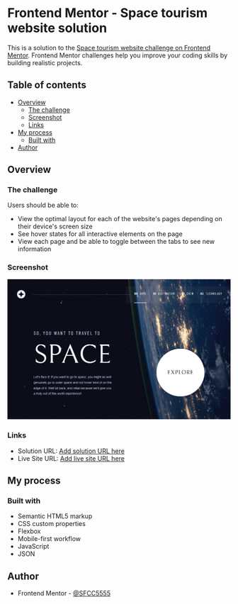 # Frontend Mentor - Space tourism website solution

This is a solution to the [Space tourism website challenge on Frontend Mentor](https://www.frontendmentor.io/challenges/space-tourism-multipage-website-gRWj1URZ3). Frontend Mentor challenges help you improve your coding skills by building realistic projects. 

## Table of contents

- [Overview](#overview)
  - [The challenge](#the-challenge)
  - [Screenshot](#screenshot)
  - [Links](#links)
- [My process](#my-process)
  - [Built with](#built-with)
- [Author](#author)

## Overview

### The challenge

Users should be able to:

- View the optimal layout for each of the website's pages depending on their device's screen size
- See hover states for all interactive elements on the page
- View each page and be able to toggle between the tabs to see new information

### Screenshot

![](./assets/shared/screenShotSpaceTourismWebsite.png)


### Links

- Solution URL: [Add solution URL here](https://github.com/SFCC5555/spaceTourismWebsite)
- Live Site URL: [Add live site URL here](https://sfcc5555.github.io/spaceTourismWebsite/destination)

## My process

### Built with

- Semantic HTML5 markup
- CSS custom properties
- Flexbox
- Mobile-first workflow
- JavaScript
- JSON

## Author

- Frontend Mentor - [@SFCC5555](https://www.frontendmentor.io/profile/SFCC5555)

